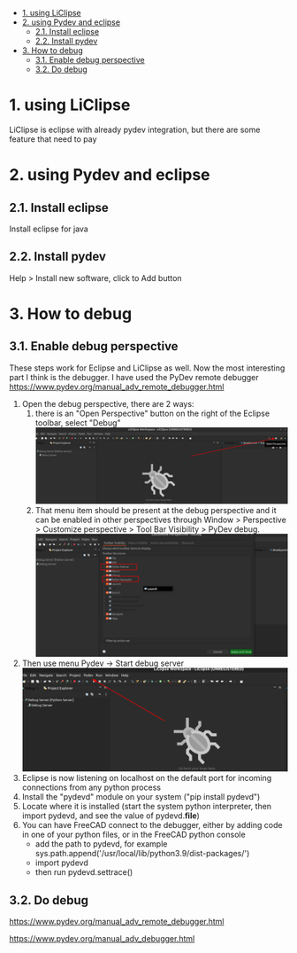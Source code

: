 - [1. using LiClipse](#1-using-liclipse)
- [2. using Pydev and eclipse](#2-using-pydev-and-eclipse)
  - [2.1. Install eclipse](#21-install-eclipse)
  - [2.2. Install pydev](#22-install-pydev)
- [3. How to debug](#3-how-to-debug)
  - [3.1. Enable debug perspective](#31-enable-debug-perspective)
  - [3.2. Do debug](#32-do-debug)


# 1. using LiClipse

LiClipse is eclipse with already pydev integration, but there are some feature that need to pay

# 2. using Pydev and eclipse

## 2.1. Install eclipse

Install eclipse for java

## 2.2. Install pydev

Help > Install new software, click to Add button

# 3. How to debug

## 3.1. Enable debug perspective

These steps work for Eclipse and LiClipse as well. Now the most interesting part I think is the debugger. I have used the PyDev remote debugger https://www.pydev.org/manual_adv_remote_debugger.html
1. Open the debug perspective, there are 2 ways:
   1. there is an "Open Perspective" button on the right of the Eclipse toolbar, select "Debug" ![alt text](image.png)
   2. That menu item should be present at the debug perspective and it can be enabled in other perspectives through Window > Perspective > Customize perspective > Tool Bar Visibility > PyDev debug.![alt text](image-1.png)
2. Then use menu Pydev -> Start debug server ![alt text](image-2.png)
3. Eclipse is now listening on localhost on the default port for incoming connections from any python process
4. Install the "pydevd" module on your system ("pip install pydevd")
5. Locate where it is installed (start the system python interpreter, then import pydevd, and see the value of pydevd.__file__)
6. You can have FreeCAD connect to the debugger, either by adding code in one of your python files, or in the FreeCAD python console
    - add the path to pydevd, for example sys.path.append('/usr/local/lib/python3.9/dist-packages/')
    - import pydevd
    - then run pydevd.settrace()

## 3.2. Do debug

https://www.pydev.org/manual_adv_remote_debugger.html

https://www.pydev.org/manual_adv_debugger.html
